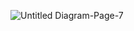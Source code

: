 ![Untitled Diagram-Page-7](https://github.com/user-attachments/assets/dabfab62-65cc-46ab-95f1-ecb9ebde11c7)
